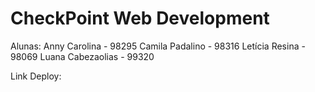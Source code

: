 # CheckPoint Web Development

Alunas:
Anny Carolina - 98295
Camila Padalino - 98316
Letícia Resina - 98069
Luana Cabezaolias - 99320

Link Deploy: 
